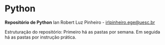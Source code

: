 # Python

**Repositório de Python**
  Ian Robert Luz Pinheiro - irlpinheiro.ege@uesc.br
  
  Estruturação do repositório:
    Primeiro há as pastas por semana. Em seguida há as pastas por instrução prática.

